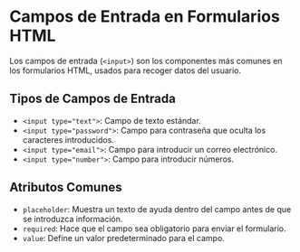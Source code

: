 # Campos de Entrada en Formularios HTML

Los campos de entrada (`<input>`) son los componentes más comunes en los formularios HTML, usados para recoger datos del usuario.

## Tipos de Campos de Entrada
- `<input type="text">`: Campo de texto estándar.
- `<input type="password">`: Campo para contraseña que oculta los caracteres introducidos.
- `<input type="email">`: Campo para introducir un correo electrónico.
- `<input type="number">`: Campo para introducir números.

## Atributos Comunes
- `placeholder`: Muestra un texto de ayuda dentro del campo antes de que se introduzca información.
- `required`: Hace que el campo sea obligatorio para enviar el formulario.
- `value`: Define un valor predeterminado para el campo.
